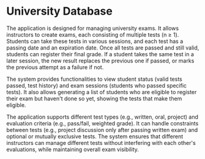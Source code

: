 # University Database
The application is designed for managing university exams. It allows instructors to create exams, each consisting of multiple tests (n ≥ 1). Students can take these tests in various sessions, and each test has a passing date and an expiration date. Once all tests are passed and still valid, students can register their final grade. If a student takes the same test in a later session, the new result replaces the previous one if passed, or marks the previous attempt as a failure if not.

The system provides functionalities to view student status (valid tests passed, test history) and exam sessions (students who passed specific tests). It also allows generating a list of students who are eligible to register their exam but haven't done so yet, showing the tests that make them eligible.

The application supports different test types (e.g., written, oral, project) and evaluation criteria (e.g., pass/fail, weighted grade). It can handle constraints between tests (e.g., project discussion only after passing written exam) and optional or mutually exclusive tests. The system ensures that different instructors can manage different tests without interfering with each other's evaluations, while maintaining overall exam visibility.


